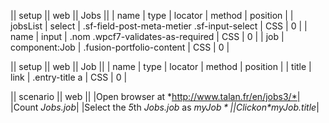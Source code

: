 || setup || web || Jobs ||
| name | type | locator | method | position | 
| jobsList | select | .sf-field-post-meta-metier .sf-input-select | CSS | 0 |
| name | input | .nom .wpcf7-validates-as-required | CSS | 0 |
| job | component:Job | .fusion-portfolio-content | CSS | 0 |

|| setup || web || Job ||
| name | type | locator | method | position | 
| title | link | .entry-title a | CSS | 0 |

|| scenario || web ||
|Open browser at *http://www.talan.fr/en/jobs3/*|
|Count *Jobs.job*|
|Select the *5*th *Jobs.job* as *$myJob*|
|Click on *$myJob.title*|